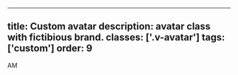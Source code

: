 <!--
 *              Copyright (c) 2025 Visa, Inc.
 *
 * Licensed under the Apache License, Version 2.0 (the "License");
 * you may not use this file except in compliance with the License.
 * You may obtain a copy of the License at
 *
 *         http://www.apache.org/licenses/LICENSE-2.0
 *
 * Unless required by applicable law or agreed to in writing, software
 * distributed under the License is distributed on an "AS IS" BASIS,
 * WITHOUT WARRANTIES OR CONDITIONS OF ANY KIND, either express or implied.
 * See the License for the specific language governing permissions and
 * limitations under the License.
 *
 -->
---
title: Custom avatar
description: avatar class with fictibious brand. 
classes: ['.v-avatar']
tags: ['custom']
order: 9
---

<style>
  .my-avatar { --v-avatar-background: #84A98C; --v-avatar-foreground: #111111; --v-avatar-border-radius: 5px; --typography-body-2-font-size: 1.25rem; --typography-body-2-font-weight: 800; }
</style>
<span aria-label="Alex Miller" class="v-avatar my-avatar">
  AM
</span>
